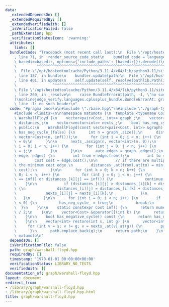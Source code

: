 ```yaml
---
data:
  _extendedDependsOn: []
  _extendedRequiredBy: []
  _extendedVerifiedWith: []
  _isVerificationFailed: false
  _pathExtension: hpp
  _verificationStatusIcon: ':warning:'
  attributes:
    links: []
  bundledCode: "Traceback (most recent call last):\n  File \"/opt/hostedtoolcache/Python/3.11.4/x64/lib/python3.11/site-packages/onlinejudge_verify/documentation/build.py\"\
    , line 71, in _render_source_code_stat\n    bundled_code = language.bundle(stat.path,\
    \ basedir=basedir, options={'include_paths': [basedir]}).decode()\n          \
    \         ^^^^^^^^^^^^^^^^^^^^^^^^^^^^^^^^^^^^^^^^^^^^^^^^^^^^^^^^^^^^^^^^^^^^^^^^^^^^^^^^^\n\
    \  File \"/opt/hostedtoolcache/Python/3.11.4/x64/lib/python3.11/site-packages/onlinejudge_verify/languages/cplusplus.py\"\
    , line 187, in bundle\n    bundler.update(path)\n  File \"/opt/hostedtoolcache/Python/3.11.4/x64/lib/python3.11/site-packages/onlinejudge_verify/languages/cplusplus_bundle.py\"\
    , line 401, in update\n    self.update(self._resolve(pathlib.Path(included), included_from=path))\n\
    \                ^^^^^^^^^^^^^^^^^^^^^^^^^^^^^^^^^^^^^^^^^^^^^^^^^^^^^^^^^\n \
    \ File \"/opt/hostedtoolcache/Python/3.11.4/x64/lib/python3.11/site-packages/onlinejudge_verify/languages/cplusplus_bundle.py\"\
    , line 260, in _resolve\n    raise BundleErrorAt(path, -1, \"no such header\"\
    )\nonlinejudge_verify.languages.cplusplus_bundle.BundleErrorAt: graph-type.hpp:\
    \ line -1: no such header\n"
  code: "#pragma once\n\n#include \"./base.hpp\"\n#include \"./graph-type.hpp\"\n\n\
    #include <limits>\n\nnamespace matumoto {\n  template <typename Cost>\n  class\
    \ WarshallFloyd {\n    vector<pair<Cost, int>> graph_;\n    vector<vector<Cost>>\
    \ distances_;\n    vector<vector<int>> nexts_;\n    bool has_neg_cycle_;\n\n \
    \ public:\n    WarshallFloyd(const vector<pair<Cost, int>> &graph): graph_(graph),\
    \ has_neg_cycle_(false) {\n      int n = graph_.size();\n      distances_.assign(n,\
    \ vector<Cost>(n, inf()));\n      for (int i = 0; i < n; i++) {\n        distances_[i][i]\
    \ = 0;\n      }\n\n      nexts_.assign(n, vector<int>(n, 0));\n      for (int\
    \ i = 0; i < n; i++) {\n        for (int j = 0; j < n; j++) {\n          nexts_[i][j]\
    \ = j;\n        }\n      }\n\n      auto edges = graph_.edges();\n      for (auto\
    \ edge: edges) {\n        int from = edge.from();\n        int to = edge.to();\n\
    \        Cost cost = edge.cost();\n\n        // if there are multiple edges, use\
    \ the minimum cost edge.\n        distances_.at(from).at(to) = min(distances_.at(from).at(to),\
    \ cost);\n      }\n\n      for (int k = 0; k < n; k++) {\n        for (int i =\
    \ 0; i < n; i++) {\n          for (int j = 0; j < n; j++) {\n            if (distances_[i][k]\
    \ == inf() or distances_[k][j] == inf()) {\n              continue;\n        \
    \    }\n\n            if (distances_[i][j] > distances_[i][k] + distances_[k][j])\
    \ {\n              distances_[i][j] = distances_[i][k] + distances_[k][j];\n \
    \             nexts_[i][j] = nexts_[i][k];\n            }\n          }\n     \
    \   }\n      }\n\n      for (int i = 0; i < n; i++) {\n        if (distances_[i][i]\
    \ < 0) {\n          has_neg_cycle_ = true;\n          break;\n        }\n    \
    \  }\n    }\n\n    static constexpr Cost inf() {\n      return numeric_limits<Cost>::max()\
    \ / 2;\n    }\n\n    vector<Cost> &operator[](int k) {\n      return distances_.at(k);\n\
    \    }\n\n    bool has_negative_cycle() const {\n      return has_neg_cycle_;\n\
    \    }\n\n    vector<int> restore(int s, int g) {\n      vector<int> path;\n \
    \     for (int v = s; v != g; v = nexts_.at(v).at(g)) {\n        path.emplace_back(v);\n\
    \      }\n      path.emplace_back(g);\n      return path;\n    }\n  };\n} // namespace\
    \ matumoto\n"
  dependsOn: []
  isVerificationFile: false
  path: graph/warshall-floyd.hpp
  requiredBy: []
  timestamp: '1970-01-01 00:00:00+00:00'
  verificationStatus: LIBRARY_NO_TESTS
  verifiedWith: []
documentation_of: graph/warshall-floyd.hpp
layout: document
redirect_from:
- /library/graph/warshall-floyd.hpp
- /library/graph/warshall-floyd.hpp.html
title: graph/warshall-floyd.hpp
---
```

